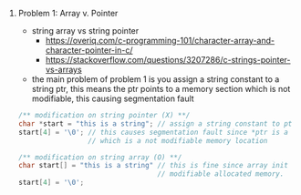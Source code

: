 1. Problem 1: Array v. Pointer
    - string array vs string pointer
        - https://overiq.com/c-programming-101/character-array-and-character-pointer-in-c/
        - https://stackoverflow.com/questions/3207286/c-strings-pointer-vs-arrays
    - the main problem of problem 1 is you assign a string constant to a string ptr,
      this means the ptr points to a memory section which is not modifiable, this causing 
      segmentation fault 
      
    ```c
    /** modification on string pointer (X) **/
    char *start = "this is a string"; // assign a string constant to ptr.
    start[4] = '\0'; // this causes segmentation fault since *ptr is a string contant, 
                     // which is a not modifiable memory location

    /** modification on string array (O) **/
    char start[] = "this is a string" // this is fine since array init copies the string data into 
                                      // modifiable allocated memory.
    start[4] = '\0';
    ```